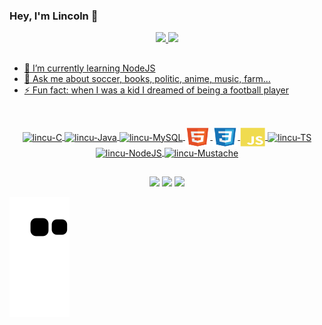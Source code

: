 ### Hey, I'm Lincoln 👋

<div align="center">
  <a href="https://github.com/sirlincu">
  <img height="150em" src="https://github-readme-stats-git-masterrstaa-rickstaa.vercel.app/api?username=sirlincu&show_icons=true&theme=dark&include_all_commits=true&count_private=true"/>
  <img height="150em" src="https://github-readme-stats-git-masterrstaa-rickstaa.vercel.app/api/top-langs/?username=sirlincu&layout=compact&langs_count=12&theme=dark"/>
</div>

##

- 🌱 I’m currently learning NodeJS
- 💬 Ask me about soccer, books, politic, anime, music, farm...
- ⚡ Fun fact: when I was a kid I dreamed of being a football player 
<!-- - 🔭 I’m currently working on ... -->
<!-- - 📫 How to reach me: ... -->
  
## 

<div style="display: inline_block" align="center"><br>
  <img align="center" alt="lincu-C" height="30" width="40" src="https://cdn.jsdelivr.net/gh/devicons/devicon/icons/c/c-original.svg" />
  <img align="center" alt="lincu-Java" height="30" width="40" src="https://cdn.jsdelivr.net/gh/devicons/devicon/icons/java/java-original.svg" />
  <img align="center" alt="lincu-MySQL" height="30" width="40" src="https://cdn.jsdelivr.net/gh/devicons/devicon/icons/mysql/mysql-original.svg" />
  <img align="center" alt="lincu-HTML" height="30" width="40" src="https://raw.githubusercontent.com/devicons/devicon/master/icons/html5/html5-original.svg">
  <img align="center" alt="lincu-CSS" height="30" width="40" src="https://raw.githubusercontent.com/devicons/devicon/master/icons/css3/css3-original.svg">
  <img align="center" alt="lincu-Js" height="30" width="40" src="https://raw.githubusercontent.com/devicons/devicon/master/icons/javascript/javascript-plain.svg"> 
  <img align="center" alt="lincu-TS" height="30" width="40" src="https://cdn.jsdelivr.net/gh/devicons/devicon/icons/typescript/typescript-original.svg" /> 
  <img align="center" alt="lincu-NodeJS" height="30" width="40" src="https://cdn.jsdelivr.net/gh/devicons/devicon/icons/nodejs/nodejs-original.svg" />
  <img align="center" alt="lincu-Mustache" height="30" width="40" src="https://cdn.jsdelivr.net/gh/devicons/devicon/icons/handlebars/handlebars-original.svg" />
</div>

## 

<div align="center">
  <a href="https://instagram.com/lincu290" target="_blank"><img src="https://img.shields.io/badge/-Instagram-%23E4405F?style=for-the-badge&logo=instagram&logoColor=white" target="_blank"></a>
  <a href = "mailto:lincoln.reboucas40@gmail.com"><img src="https://img.shields.io/badge/-Gmail-%23333?style=for-the-badge&logo=gmail&logoColor=white" target="_blank"></a>
  <a href="https://www.linkedin.com/in/lincoln-reboucas" target="_blank"><img src="https://img.shields.io/badge/-LinkedIn-%230077B5?style=for-the-badge&logo=linkedin&logoColor=white" target="_blank"></a> 
</div>

  ![Snake animation](https://github.com/sirlincu/sirlincu/blob/output/github-contribution-grid-snake.svg)
